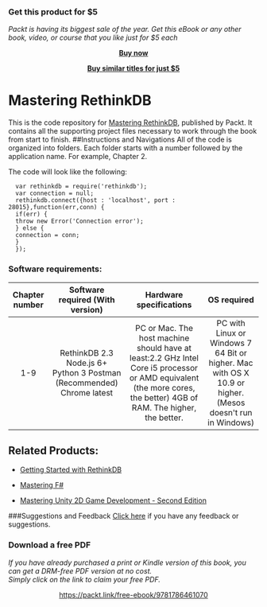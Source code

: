 
### Get this product for $5

<i>Packt is having its biggest sale of the year. Get this eBook or any other book, video, or course that you like just for $5 each</i>


<b><p align='center'>[Buy now](https://packt.link/9781786461070)</p></b>


<b><p align='center'>[Buy similar titles for just $5](https://subscription.packtpub.com/search)</p></b>


# Mastering RethinkDB
This is the code repository for [Mastering RethinkDB](https://www.packtpub.com/big-data-and-business-intelligence/mastering-rethinkdb?utm_source=github&utm_medium=repository&utm_content=9781786461070), published by Packt. It contains all the supporting project files necessary to work through the book from start to finish.
##Instructions and Navigations
All of the code is organized into folders. Each folder starts with a number followed by the application name. For example, Chapter 2.

The code will look like the following:

      var rethinkdb = require('rethinkdb');
      var connection = null;
      rethinkdb.connect({host : 'localhost', port : 28015},function(err,conn) {
      if(err) { 
      throw new Error('Connection error');  
      } else {
      connection = conn;
      }
      });
      
      
### Software requirements:

| Chapter number | Software required (With version) | Hardware specifications | OS required |
|:--------------:|:--------------------------------:|:-----------------------:|:-----------:|
| 1-9 | RethinkDB 2.3 Node.js 6+ Python 3 Postman (Recommended) Chrome latest | PC or Mac. The host machine should have at least:2.2 GHz Intel Core i5 processor or AMD equivalent (the more cores, the better) 4GB of RAM. The higher, the better. | PC with Linux or Windows 7 64 Bit or higher. Mac with OS X 10.9 or higher. (Mesos doesn't run in Windows) |

## Related Products:
* [Getting Started with RethinkDB](https://www.packtpub.com/big-data-and-business-intelligence/getting-started-rethinkdb?utm_source=github&utm_medium=repository&utm_content=9781785887604)

* [Mastering F#](https://www.packtpub.com/application-development/mastering-f?utm_source=github&utm_medium=repository&utm_content=9781784393434)

* [Mastering Unity 2D Game Development - Second Edition](https://www.packtpub.com/game-development/mastering-unity-2d-game-development-second-edition?utm_source=github&utm_medium=repository&utm_content=9781786463456)

###Suggestions and Feedback
[Click here](https://docs.google.com/forms/d/e/1FAIpQLSe5qwunkGf6PUvzPirPDtuy1Du5Rlzew23UBp2S-P3wB-GcwQ/viewform) if you have any feedback or suggestions.
### Download a free PDF

 <i>If you have already purchased a print or Kindle version of this book, you can get a DRM-free PDF version at no cost.<br>Simply click on the link to claim your free PDF.</i>
<p align="center"> <a href="https://packt.link/free-ebook/9781786461070">https://packt.link/free-ebook/9781786461070 </a> </p>